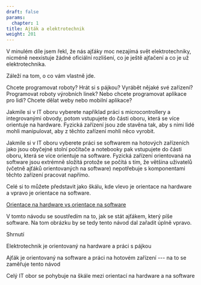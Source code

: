 ```yaml
---
draft: false
params:
  chapter: 1
title: Ajták a elektrotechnik
weight: 201
---
```


V minulém díle jsem řekl, že nás ajťáky moc nezajímá svět elektrotechniky, nicméně neexistuje žádné oficiální rozlišení, co je ještě ajťačení a co je už elektrotechnika.

Záleží na tom, o co vám vlastně jde. 

Chcete programovat roboty? Hrát si s pájkou? Vyrábět nějaké své zařízení? Programovat roboty výrobních linek? Nebo chcete programovat aplikace pro lidi? Chcete dělat weby nebo mobilní aplikace?

Jakmile si v IT oboru vyberete například práci s microcontrollery a integrovanými obvody, potom vstupujete do části oboru, která se více orientuje na hardware. Fyzická zařízení jsou zde stavěna tak, aby s nimi lidé mohli manipulovat, aby z těchto zařízení mohli něco vyrobit.

Jakmile si v IT oboru vyberete práci se softwarem na hotových zařízeních jako jsou obyčejné stolní počítače a notebooky pak vstupujete do části oboru, která se více orientuje na software. Fyzická zařízení orientovaná na software jsou extrémně složitá protože se počítá s tím, že většina uživatelů (včetně ajťáků orientovaných na software) nepotřebuje s komponentami těchto zařízení pracovat napřímo.

Celé si to můžete představit jako škálu, kde vlevo je orientace na hardware a vpravo je orientace na software.

[Orientace na hardware vs orientace na software](/content/jak-se-stat-ajtakem/fyzicka-vrstva/ajtak-elektro.png)

V tomto návodu se soustředím na to, jak se stát ajťákem, který píše software. Na tom obrázku by se tedy tento návod dal zařadit úplně vpravo.

Shrnutí

Elektrotechnik je orientovaný na hardware a práci s pájkou

Ajťák je orientovaný na software a práci na hotovém zařízení --- na to se zaměřuje tento návod

Celý IT obor se pohybuje na škále mezi orientací na hardware a na software